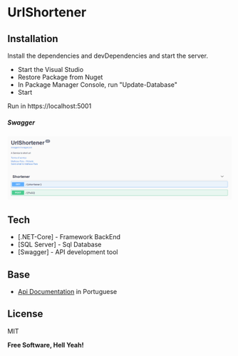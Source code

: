 # UrlShortener

## Installation

Install the dependencies and devDependencies and start the server.

- Start the Visual Studio
- Restore Package from Nuget
- In Package Manager Console, run "Update-Database"
- Start

Run in https://localhost:5001

##### Swagger
![Endpoints](https://raw.githubusercontent.com/reismmatheus/urlShortener/main/blob/swagger.png)

## Tech

- [.NET-Core] - Framework BackEnd
- [SQL Server] - Sql Database
- [Swagger] - API development tool

## Base

- [Api Documentation](https://github.com/backend-br/desafios/tree/master/1%20-%20Easy/Encurtador%20de%20URL) in Portuguese 


## License

MIT

**Free Software, Hell Yeah!**